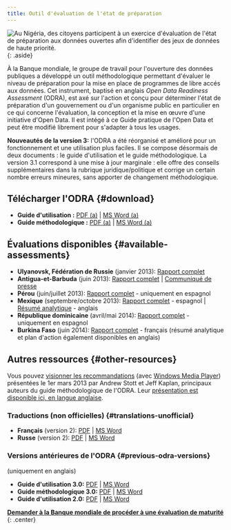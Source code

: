 ```yaml
---
title: Outil d'évaluation de l'état de préparation
---
```


![Au Nigéria, des citoyens participent à un exercice d'évaluation de l'état de préparation aux données ouvertes afin d'identifier des jeux de données de haute
priorité.](../docs/images/odra.jpg)
{: .aside}

À la Banque mondiale, le groupe de travail pour l'ouverture des données
publiques a développé un outil méthodologique permettant d'évaluer le
niveau de préparation pour la mise en place de programmes de libre accés
aux données. Cet instrument, baptisé en anglais *Open Data Readiness
Assessment* (ODRA), est axé sur l'action et conçu pour déterminer
l'état de préparation d'un gouvernement ou d'un organisme public en
particulier en ce qui concerne l'évaluation, la conception et la mise en
œuvre d'une initiative d'Open Data. Il est intégé à ce Guide pratique
de l'Open Data et peut être modifié librement pour s'adapter à tous les
usages.

**Nouveautés de la version 3:** l'ODRA a été réorganisé et amélioré
pour un fonctionnement et une utilisation plus faciles. Il se compose
désormais de deux documents : le guide d'utilisation et le guide
méthodologique. La version 3.1 correspond à une mise à jour marginale :
elle offre des conseils supplémentaires dans la rubrique
juridique/politique et corrige un certain nombre erreurs mineures, sans
apporter de changement méthodologique.

## Télécharger l'ODRA   {#download}

* **Guide d'utilisation :** [PDF (a)](../docs/odra/odra_v3.1_userguide-en.pdf) \| [MS Word (a)](../docs/odra/odra_v3.1_userguide-en.doc)
* **Guide méthodologique :** [PDF (a)](../docs/odra/odra_v3.1_methodology-en.pdf) \| [MS Word (a)](../docs/odra/odra_v3.1_methodology-en.doc)

## Évaluations disponibles   {#available-assessments}

* **Ulyanovsk, Fédération de Russie** (janvier 2013): [Rapport complet](../docs/odra/odra_ulyanovsk_web_final.doc)
* **Antigua-et-Barbuda** (juin 2013): [Rapport complet][1] \| [Communiqué de presse][2]
* **Pérou** (juin/juillet 2013): [Rapport complet](../docs/odra/odra-peru-final.pdf) - uniquement en espagnol
* **Mexique** (septembre/octobre 2013): [Rapport complet](../docs/odra/odra_mexico_complete.pdf) - espagnol \| [Résumé analytique](./docs/odra/odra_mexico_execsummary.pdf) - anglais
* **République dominicaine** (avril/mai 2014): [Rapport complet](../docs/odra/odra_republica_dominicana.pdf) - uniquement en espagnol
* **Burkina Faso** (juin 2014): [Rapport complet](../docs/odra/odra-burkina-faso-final-fr.pdf) - français (résumé analytique et plan d'action également disponibles en anglais)

## Autres ressources   {#other-resources}

Vous pouvez [visionner les
recommandations](mms://wbmswebcast1.worldbank.org/DEC/2013-03-01/OD_RA_Briefing.wmv)
(avec [Windows Media Player][3]) présentées le 1er mars 2013 par Andrew
Stott et Jeff Kaplan, principaux auteurs du guide méthodologique de
l'ODRA. Leur [présentation est disponible ici, en langue
anglaise](../docs/odra/2013-03-01_0900_open_data-odra_briefing.pdf).

### Traductions (non officielles)   {#translations-unofficial}

* **Français** (version 2): [PDF](../docs/odra/odra_v1-fr.pdf) \| [MS Word](../docs/odra/odra_v1-en.docx)
* **Russe** (version 2): [PDF](../docs/odra/odra_v2-ru.pdf) \| [MS Word](../docs/odra/odra_v2-ru.docx)

### Versions antérieures de l'ODRA   {#previous-odra-versions}

(uniquement en anglais)

* **Guide d'utilisation 3.0:** [PDF](../docs/odra/odra_v3_userguide-en.pdf) \| [MS Word](../docs/odra/odra_v3_userguide-en.doc)
* **Guide méthodologique 3.0:** [PDF](../docs/odra/odra_v3_methodology-en.pdf) \| [MS Word](../docs/odra/odra_v3_methodology-en.doc)
* **Guide d'utilisation 2.0:** [PDF](../docs/odra/odra_v2-en.pdf) \| [MS Word](../docs/odra/odra_v2-en.doc)

**[Demander à la Banque mondiale de procéder à une évaluation de maturité][contact]**
{: .center}



[1]: http://www.ab.gov.ag/article_details.php?id=4222&amp;category=114
[2]: http://www.ab.gov.ag/article_details.php?id=4223&amp;category=38
[3]: http://windows.microsoft.com/en-us/windows/windows-media-player

[contact]: mailto:opengovdata@worldbank.org
